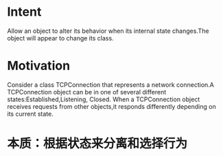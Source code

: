 # Intent

Allow an object to alter its behavior when its internal state changes.The object will appear to change its class. 

# Motivation

Consider a class TCPConnection that represents a network connection.A TCPConnection object can be in one of several different states:Established,Listening, Closed. When a TCPConnection object receives requests from other objects,it responds differently depending on its current state. 

# 本质：根据状态来分离和选择行为

